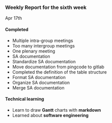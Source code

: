 ### Weekly Report for the sixth week

Apr 17th

#### Completed
- Multiple intra-group meetings
- Too many intergroup meetings
- One plenary meeting
- SA documentation
- Standardize SA documentation
- Move documentation from pingcode to gitlab
- Completed the definition of the table structure
- Format SA documentation
- Organize SA documentation
- Merge SA documentation

#### Technical learning
- Learn to draw **Gantt** charts with **markdown**
- Learned about **software engineering**
